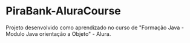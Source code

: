 # PiraBank-AluraCourse
Projeto desenvolvido como aprendizado no curso de "Formação Java - Modulo Java orientação a Objeto" - Alura.
